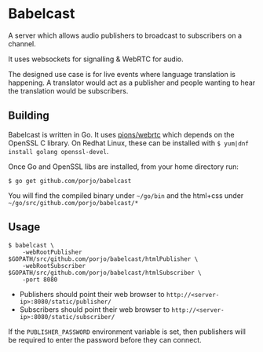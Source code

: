# Babelcast

A server which allows audio publishers to broadcast to subscribers on a channel.

It uses websockets for signalling & WebRTC for audio.

The designed use case is for live events where language translation is happening.
A translator would act as a publisher and people wanting to hear the translation would be subscribers.

## Building

Babelcast is written in Go. It uses [pions/webrtc](https://github.com/pions/webrtc) which depends on the OpenSSL C library. On Redhat Linux, these can be installed with `$ yum|dnf install golang openssl-devel`.

Once Go and OpenSSL libs are installed, from your home directory run:

```
$ go get github.com/porjo/babelcast
```

You will find the compiled binary under `~/go/bin` and the html+css under `~/go/src/github.com/porjo/babelcast/*`

## Usage

```
$ babelcast \
	-webRootPublisher $GOPATH/src/github.com/porjo/babelcast/htmlPublisher \
	-webRootSubscriber $GOPATH/src/github.com/porjo/babelcast/htmlSubscriber \
	-port 8080
```

- Publishers should point their web browser to `http://<server-ip>:8080/static/publisher/`
- Subscribers should point their web browser to `http://<server-ip>:8080/static/subscriber/`

If the `PUBLISHER_PASSWORD` environment variable is set, then publishers will be required to enter the
password before they can connect.
